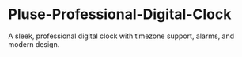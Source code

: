 # Pluse-Professional-Digital-Clock
A sleek, professional digital clock with timezone support, alarms, and modern design.
